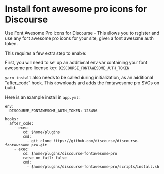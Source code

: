 # Install font awesome pro icons for Discourse

Use Font Awesome Pro icons for Discourse - This allows you to register and use any font awesome pro icons for your site, given a font awesome auth token.

This requires a few extra step to enable:

First, you will need to set up an additional env var containing your font awesome pro license key: `DISCOURSE_FONTAWESOME_AUTH_TOKEN`

`yarn install` also needs to be called during initialization, as an additional "after_code" hook. This downloads and adds the fontawesome pro SVGs on build.

Here is an example install in `app.yml`:

```
env:
  DISCOURSE_FONTAWESOME_AUTH_TOKEN: 123456
  
hooks:
  after_code:
    - exec:
        cd: $home/plugins
        cmd:
          - git clone https://github.com/discourse/discourse-fontawesome-pro.git
    - exec:
        cd: $home/plugins/discourse-fontawesome-pro
        raise_on_fail: false
        cmd:
          - $home/plugins/discourse-fontawesome-pro/scripts/install.sh
```
